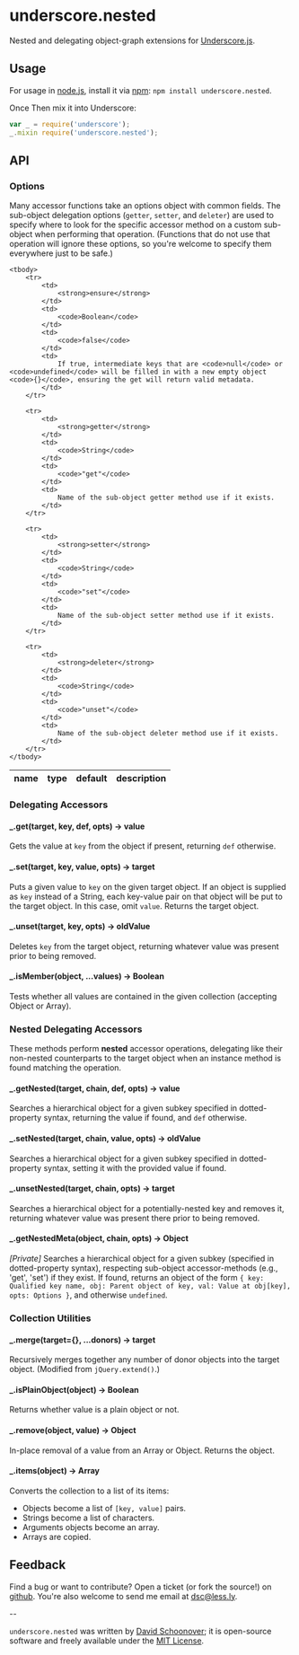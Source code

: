 # underscore.nested

Nested and delegating object-graph extensions for [Underscore.js][underscore].


## Usage

For usage in [node.js][node], install it via [npm][npm]: `npm install underscore.nested`.

Once Then mix it into Underscore:

```js
var _ = require('underscore');
_.mixin require('underscore.nested');
```


## API

### Options

Many accessor functions take an options object with common fields. The sub-object delegation options
(`getter`, `setter`, and `deleter`) are used to specify where to look for the specific accessor method 
on a custom sub-object when performing that operation. (Functions that do not use that operation will ignore
these options, so you're welcome to specify them everywhere just to be safe.)

<table>
    <thead>
        <tr>
            <th>
                name
            </th>
            <th>
                type
            </th>
            <th>
                default
            </th>
            <th>
                description
            </th>
        </tr>
    </thead>

    <tbody>
        <tr>
            <td>
                <strong>ensure</strong>
            </td>
            <td>
                <code>Boolean</code>
            </td>
            <td>
                <code>false</code>
            </td>
            <td>
                If true, intermediate keys that are <code>null</code> or <code>undefined</code> will be filled in with a new empty object <code>{}</code>, ensuring the get will return valid metadata.
            </td>
        </tr>

        <tr>
            <td>
                <strong>getter</strong>
            </td>
            <td>
                <code>String</code>
            </td>
            <td>
                <code>"get"</code>
            </td>
            <td>
                Name of the sub-object getter method use if it exists.
            </td>
        </tr>

        <tr>
            <td>
                <strong>setter</strong>
            </td>
            <td>
                <code>String</code>
            </td>
            <td>
                <code>"set"</code>
            </td>
            <td>
                Name of the sub-object setter method use if it exists.
            </td>
        </tr>

        <tr>
            <td>
                <strong>deleter</strong>
            </td>
            <td>
                <code>String</code>
            </td>
            <td>
                <code>"unset"</code>
            </td>
            <td>
                Name of the sub-object deleter method use if it exists.
            </td>
        </tr>
    </tbody>
</table>


### Delegating Accessors

#### _.get(target, key, def, opts) -> value

Gets the value at `key` from the object if present, returning `def` otherwise.


#### _.set(target, key, value, opts) -> target

Puts a given value to `key` on the given target object. If an object is supplied as `key` instead of a String, 
each key-value pair on that object will be put to the target object. In this case, omit `value`. Returns the 
target object.


#### _.unset(target, key, opts) -> oldValue

Deletes `key` from the target object, returning whatever value was present prior to being removed.


#### _.isMember(object, ...values) -> Boolean

Tests whether all values are contained in the given collection (accepting Object or Array).



### Nested Delegating Accessors

These methods perform **nested** accessor operations, delegating like their non-nested counterparts to
the target object when an instance method is found matching the operation.


#### _.getNested(target, chain, def, opts) -> value

Searches a hierarchical object for a given subkey specified in dotted-property syntax, returning the value
if found, and `def` otherwise.


#### _.setNested(target, chain, value, opts) -> oldValue

Searches a hierarchical object for a given subkey specified in dotted-property syntax, setting it with the 
provided value if found.


#### _.unsetNested(target, chain, opts) -> target

Searches a hierarchical object for a potentially-nested key and removes it, returning whatever value was present 
there prior to being removed.


#### _.getNestedMeta(object, chain, opts) -> Object

*[Private]* Searches a hierarchical object for a given subkey (specified in dotted-property syntax),
respecting sub-object accessor-methods (e.g., 'get', 'set') if they exist. If found, returns an object 
of the form `{ key: Qualified key name, obj: Parent object of key, val: Value at obj[key], opts: Options }`,
and otherwise `undefined`.



### Collection Utilities

#### _.merge(target={}, ...donors) -> target

Recursively merges together any number of donor objects into the target object. (Modified from `jQuery.extend()`.)


#### _.isPlainObject(object) -> Boolean

Returns whether value is a plain object or not.


#### _.remove(object, value) -> Object

In-place removal of a value from an Array or Object. Returns the object.


#### _.items(object) -> Array

Converts the collection to a list of its items:

- Objects become a list of `[key, value]` pairs.
- Strings become a list of characters.
- Arguments objects become an array.
- Arrays are copied.



## Feedback

Find a bug or want to contribute? Open a ticket (or fork the source!) on [github][project]. 
You're also welcome to send me email at [dsc@less.ly][dsc_email].

--

`underscore.nested` was written by [David Schoonover][dsc]; it is open-source software and freely available under the [MIT License][mit_license].



[project]: http://github.com/dsc/underscore.nested "Underscore.nested on GitHub"
[dsc]: https://github.com/dsc/ "David Schoonover"
[dsc_email]: mailto:dsc+underscore.nested@less.ly?subject=underscore.nested "dsc@less.ly"
[mit_license]: http://dsc.mit-license.org/ "MIT License"

[node]: http://nodejs.org/ "node.js"
[npm]: http://npmjs.org/ "npm"
[underscore]: http://underscorejs.org "Underscore.js"
